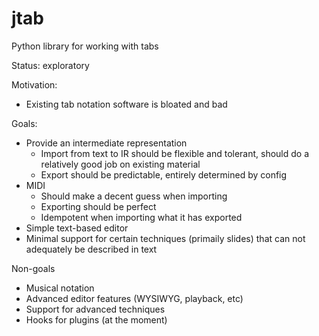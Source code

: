# jtab
Python library for working with tabs

Status: exploratory

Motivation:

* Existing tab notation software is bloated and bad

Goals:

* Provide an intermediate representation
    * Import from text to IR should be flexible and tolerant, should do a relatively good job on existing material
    * Export should be predictable, entirely determined by config
* MIDI
    * Should make a decent guess when importing
    * Exporting should be perfect
    * Idempotent when importing what it has exported
* Simple text-based editor
* Minimal support for certain techniques (primaily slides) that can not adequately be described in text

Non-goals

* Musical notation
* Advanced editor features (WYSIWYG, playback, etc)
* Support for advanced techniques
* Hooks for plugins (at the moment)
